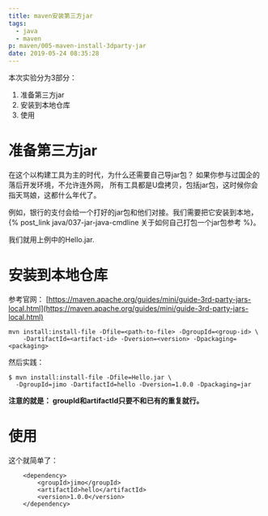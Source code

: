 ```yaml
---
title: maven安装第三方jar
tags:
  - java
  - maven
p: maven/005-maven-install-3dparty-jar
date: 2019-05-24 08:35:28
---
```


本次实验分为3部分：
1. 准备第三方jar
2. 安装到本地仓库
3. 使用

# 准备第三方jar
在这个以构建工具为主的时代，为什么还需要自己导jar包？ 如果你参与过国企的落后开发环境，不允许连外网，
所有工具都是U盘拷贝，包括jar包，这时候你会指天骂娘，这都什么年代了。

例如，银行的支付会给一个打好的jar包和他们对接。我们需要把它安装到本地，{% post_link java/037-jar-java-cmdline 关于如何自己打包一个jar包参考 %}。

我们就用上例中的Hello.jar.

# 安装到本地仓库

参考官网： [https://maven.apache.org/guides/mini/guide-3rd-party-jars-local.html](https://maven.apache.org/guides/mini/guide-3rd-party-jars-local.html)

```
mvn install:install-file -Dfile=<path-to-file> -DgroupId=<group-id> \
    -DartifactId=<artifact-id> -Dversion=<version> -Dpackaging=<packaging>
```

然后实践：
```
$ mvn install:install-file -Dfile=Hello.jar \
  -DgroupId=jimo -DartifactId=hello -Dversion=1.0.0 -Dpackaging=jar
```

**注意的就是： groupId和artifactId只要不和已有的重复就行。**

# 使用
这个就简单了：
```maven
    <dependency>
        <groupId>jimo</groupId>
        <artifactId>hello</artifactId>
        <version>1.0.0</version>
    </dependency>
```




